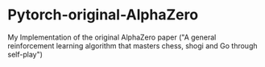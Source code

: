 # Pytorch-original-AlphaZero
My Implementation of the original AlphaZero paper ("A general reinforcement learning algorithm that masters chess, shogi and Go through self-play")

